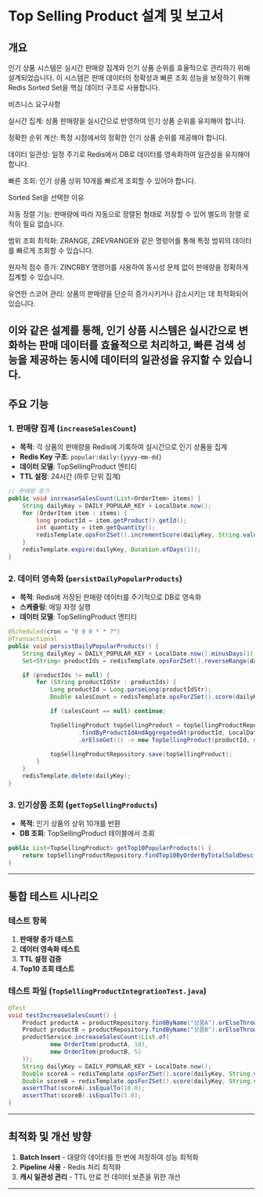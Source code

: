 # Top Selling Product 설계 및 보고서

##  개요

인기 상품 시스템은 실시간 판매량 집계와 인기 상품 순위를 효율적으로 관리하기 위해 설계되었습니다. 이 시스템은 판매 데이터의 정확성과 빠른 조회 성능을 보장하기 위해 Redis Sorted Set을 핵심 데이터 구조로 사용합니다.

비즈니스 요구사항

실시간 집계: 상품 판매량을 실시간으로 반영하여 인기 상품 순위를 유지해야 합니다.

정확한 순위 계산: 특정 시점에서의 정확한 인기 상품 순위를 제공해야 합니다.

데이터 일관성: 일정 주기로 Redis에서 DB로 데이터를 영속화하여 일관성을 유지해야 합니다.

빠른 조회: 인기 상품 상위 10개를 빠르게 조회할 수 있어야 합니다.

Sorted Set을 선택한 이유

자동 정렬 기능: 판매량에 따라 자동으로 정렬된 형태로 저장할 수 있어 별도의 정렬 로직이 필요 없습니다.

범위 조회 최적화: ZRANGE, ZREVRANGE와 같은 명령어를 통해 특정 범위의 데이터를 빠르게 조회할 수 있습니다.

원자적 점수 증가: ZINCRBY 명령어를 사용하여 동시성 문제 없이 판매량을 정확하게 집계할 수 있습니다.

유연한 스코어 관리: 상품의 판매량을 단순히 증가시키거나 감소시키는 데 최적화되어 있습니다.

이와 같은 설계를 통해, 인기 상품 시스템은 실시간으로 변화하는 판매 데이터를 효율적으로 처리하고, 빠른 검색 성능을 제공하는 동시에 데이터의 일관성을 유지할 수 있습니다.
---

##  주요 기능

### 1. 판매량 집계 (`increaseSalesCount`)

* **목적**: 각 상품의 판매량을 Redis에 기록하여 실시간으로 인기 상품을 집계
* **Redis Key 구조**: `popular:daily:{yyyy-mm-dd}`
* **데이터 모델**: TopSellingProduct 엔티티
* **TTL 설정**: 24시간 (하루 단위 집계)

```java
// 판매량 증가
public void increaseSalesCount(List<OrderItem> items) {
    String dailyKey = DAILY_POPULAR_KEY + LocalDate.now();
    for (OrderItem item : items) {
        long productId = item.getProduct().getId();
        int quantity = item.getQuantity();
        redisTemplate.opsForZSet().incrementScore(dailyKey, String.valueOf(productId), quantity);
    }
    redisTemplate.expire(dailyKey, Duration.ofDays(1));
}
```

### 2. 데이터 영속화 (`persistDailyPopularProducts`)

* **목적**: Redis에 저장된 판매량 데이터를 주기적으로 DB로 영속화
* **스케줄링**: 매일 자정 실행
* **데이터 모델**: TopSellingProduct 엔티티

```java
@Scheduled(cron = "0 0 0 * * ?")
@Transactional
public void persistDailyPopularProducts() {
    String dailyKey = DAILY_POPULAR_KEY + LocalDate.now().minusDays(1);
    Set<String> productIds = redisTemplate.opsForZSet().reverseRange(dailyKey, 0, -1);

    if (productIds != null) {
        for (String productIdStr : productIds) {
            Long productId = Long.parseLong(productIdStr);
            Double salesCount = redisTemplate.opsForZSet().score(dailyKey, productIdStr);

            if (salesCount == null) continue;

            TopSellingProduct topSellingProduct = topSellingProductRepository
                    .findByProductIdAndAggregatedAt(productId, LocalDate.now().minusDays(1))
                    .orElseGet(() -> new TopSellingProduct(productId, salesCount.intValue(), LocalDate.now().minusDays(1)));

            topSellingProductRepository.save(topSellingProduct);
        }
    }
    redisTemplate.delete(dailyKey);
}
```

### 3. 인기상품 조회 (`getTopSellingProducts`)

* **목적**: 인기 상품의 상위 10개를 반환
* **DB 조회**: TopSellingProduct 테이블에서 조회

```java
public List<TopSellingProduct> getTop10PopularProducts() {
    return topSellingProductRepository.findTop10ByOrderByTotalSoldDesc();
}
```

---

##  통합 테스트 시나리오

###  테스트 항목

1. **판매량 증가 테스트**
2. **데이터 영속화 테스트**
3. **TTL 설정 검증**
4. **Top10 조회 테스트**

###  테스트 파일 (`TopSellingProductIntegrationTest.java`)

```java
@Test
void testIncreaseSalesCount() {
    Product productA = productRepository.findByName("상품A").orElseThrow();
    Product productB = productRepository.findByName("상품B").orElseThrow();
    productService.increaseSalesCount(List.of(
            new OrderItem(productA, 10),
            new OrderItem(productB, 5)
    ));
    String dailyKey = DAILY_POPULAR_KEY + LocalDate.now();
    Double scoreA = redisTemplate.opsForZSet().score(dailyKey, String.valueOf(productA.getId()));
    Double scoreB = redisTemplate.opsForZSet().score(dailyKey, String.valueOf(productB.getId()));
    assertThat(scoreA).isEqualTo(10.0);
    assertThat(scoreB).isEqualTo(5.0);
}
```

---

##  최적화 및 개선 방향

1. **Batch Insert** - 대량의 데이터를 한 번에 저장하여 성능 최적화
2. **Pipeline 사용** - Redis 처리 최적화
3. **캐시 일관성 관리** - TTL 만료 전 데이터 보존을 위한 개선

---

